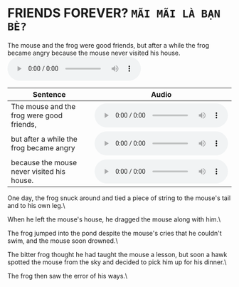 # FRIENDS FOREVER? **`MÃI MÃI LÀ BẠN BÈ?`**

The mouse and the frog were good friends, but after a while the frog became angry because the mouse never visited his house.
<audio controls="1" controlslist="nodownload nofullscreen noremoteplayback" src="https://dohoangdinhtien.github.io/audio/friend-forever/1.mp3">Your browser does not support the audio tag.</audio>

| Sentence   |      Audio      |
|----------|:-------------:|
| The mouse and the frog were good friends, |  <audio controls="1" controlslist="nodownload nofullscreen noremoteplayback" src="https://dohoangdinhtien.github.io/audio/friend-forever/1.1.mp3">Your browser does not support the audio tag.</audio> |
| but after a while the frog became angry |  <audio controls="1" controlslist="nodownload nofullscreen noremoteplayback" src="https://dohoangdinhtien.github.io/audio/friend-forever/1.2.mp3">Your browser does not support the audio tag.</audio> |
| because the mouse never visited his house. |  <audio controls="1" controlslist="nodownload nofullscreen noremoteplayback" src="https://dohoangdinhtien.github.io/audio/friend-forever/1.3.mp3">Your browser does not support the audio tag.</audio> |

One day, the frog snuck around and tied a piece of string to the mouse's tail and to his own leg.\

When he left the mouse's house, he dragged the mouse along with him.\

The frog jumped into the pond despite the mouse's cries that he couldn't swim, and the mouse soon drowned.\

The bitter frog thought he had taught the mouse a lesson, but soon a hawk spotted the mouse from the sky and decided to pick him up for his dinner.\

The frog then saw the error of his ways.\
